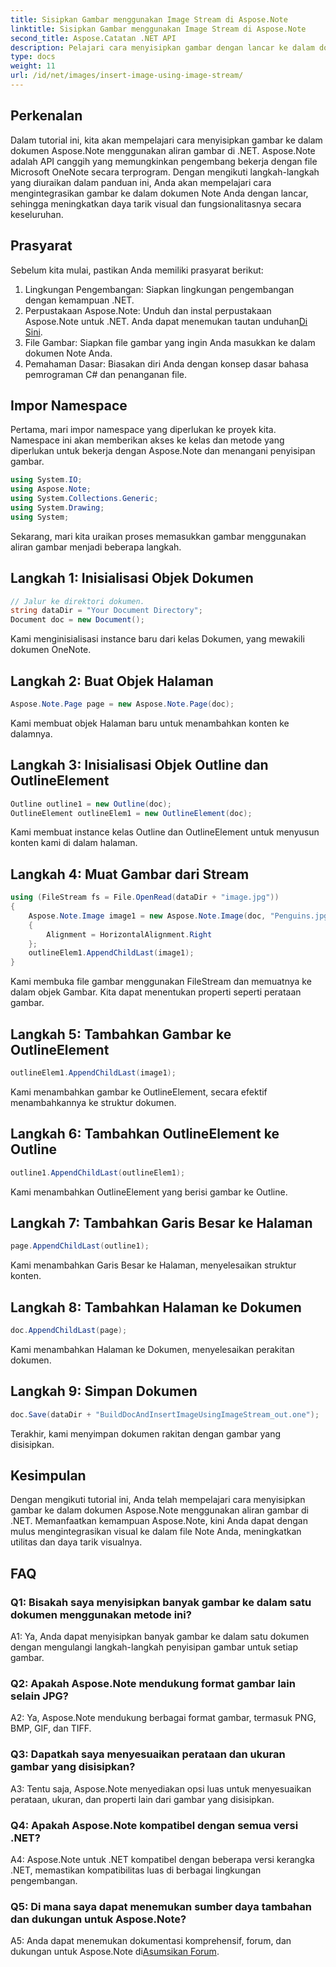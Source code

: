 ```yaml
---
title: Sisipkan Gambar menggunakan Image Stream di Aspose.Note
linktitle: Sisipkan Gambar menggunakan Image Stream di Aspose.Note
second_title: Aspose.Catatan .NET API
description: Pelajari cara menyisipkan gambar dengan lancar ke dalam dokumen Aspose.Note menggunakan aliran gambar di .NET. Sempurnakan file Note Anda dengan visual dengan mudah.
type: docs
weight: 11
url: /id/net/images/insert-image-using-image-stream/
---
```

## Perkenalan

Dalam tutorial ini, kita akan mempelajari cara menyisipkan gambar ke dalam dokumen Aspose.Note menggunakan aliran gambar di .NET. Aspose.Note adalah API canggih yang memungkinkan pengembang bekerja dengan file Microsoft OneNote secara terprogram. Dengan mengikuti langkah-langkah yang diuraikan dalam panduan ini, Anda akan mempelajari cara mengintegrasikan gambar ke dalam dokumen Note Anda dengan lancar, sehingga meningkatkan daya tarik visual dan fungsionalitasnya secara keseluruhan.

## Prasyarat

Sebelum kita mulai, pastikan Anda memiliki prasyarat berikut:
1. Lingkungan Pengembangan: Siapkan lingkungan pengembangan dengan kemampuan .NET.
2.  Perpustakaan Aspose.Note: Unduh dan instal perpustakaan Aspose.Note untuk .NET. Anda dapat menemukan tautan unduhan[Di Sini](https://releases.aspose.com/note/net/).
3. File Gambar: Siapkan file gambar yang ingin Anda masukkan ke dalam dokumen Note Anda.
4. Pemahaman Dasar: Biasakan diri Anda dengan konsep dasar bahasa pemrograman C# dan penanganan file.

## Impor Namespace
Pertama, mari impor namespace yang diperlukan ke proyek kita. Namespace ini akan memberikan akses ke kelas dan metode yang diperlukan untuk bekerja dengan Aspose.Note dan menangani penyisipan gambar.

```csharp
using System.IO;
using Aspose.Note;
using System.Collections.Generic;
using System.Drawing;
using System;
```

Sekarang, mari kita uraikan proses memasukkan gambar menggunakan aliran gambar menjadi beberapa langkah.

## Langkah 1: Inisialisasi Objek Dokumen
```csharp
// Jalur ke direktori dokumen.
string dataDir = "Your Document Directory";
Document doc = new Document();
```
Kami menginisialisasi instance baru dari kelas Dokumen, yang mewakili dokumen OneNote.

## Langkah 2: Buat Objek Halaman
```csharp
Aspose.Note.Page page = new Aspose.Note.Page(doc);
```
Kami membuat objek Halaman baru untuk menambahkan konten ke dalamnya.

## Langkah 3: Inisialisasi Objek Outline dan OutlineElement
```csharp
Outline outline1 = new Outline(doc);
OutlineElement outlineElem1 = new OutlineElement(doc);
```
Kami membuat instance kelas Outline dan OutlineElement untuk menyusun konten kami di dalam halaman.

## Langkah 4: Muat Gambar dari Stream
```csharp
using (FileStream fs = File.OpenRead(dataDir + "image.jpg"))
{
    Aspose.Note.Image image1 = new Aspose.Note.Image(doc, "Penguins.jpg", fs)
    {
        Alignment = HorizontalAlignment.Right
    };
    outlineElem1.AppendChildLast(image1);
}
```
Kami membuka file gambar menggunakan FileStream dan memuatnya ke dalam objek Gambar. Kita dapat menentukan properti seperti perataan gambar.

## Langkah 5: Tambahkan Gambar ke OutlineElement
```csharp
outlineElem1.AppendChildLast(image1);
```
Kami menambahkan gambar ke OutlineElement, secara efektif menambahkannya ke struktur dokumen.

## Langkah 6: Tambahkan OutlineElement ke Outline
```csharp
outline1.AppendChildLast(outlineElem1);
```
Kami menambahkan OutlineElement yang berisi gambar ke Outline.

## Langkah 7: Tambahkan Garis Besar ke Halaman
```csharp
page.AppendChildLast(outline1);
```
Kami menambahkan Garis Besar ke Halaman, menyelesaikan struktur konten.

## Langkah 8: Tambahkan Halaman ke Dokumen
```csharp
doc.AppendChildLast(page);
```
Kami menambahkan Halaman ke Dokumen, menyelesaikan perakitan dokumen.

## Langkah 9: Simpan Dokumen
```csharp
doc.Save(dataDir + "BuildDocAndInsertImageUsingImageStream_out.one");
```
Terakhir, kami menyimpan dokumen rakitan dengan gambar yang disisipkan.

## Kesimpulan
Dengan mengikuti tutorial ini, Anda telah mempelajari cara menyisipkan gambar ke dalam dokumen Aspose.Note menggunakan aliran gambar di .NET. Memanfaatkan kemampuan Aspose.Note, kini Anda dapat dengan mulus mengintegrasikan visual ke dalam file Note Anda, meningkatkan utilitas dan daya tarik visualnya.

## FAQ

### Q1: Bisakah saya menyisipkan banyak gambar ke dalam satu dokumen menggunakan metode ini?

A1: Ya, Anda dapat menyisipkan banyak gambar ke dalam satu dokumen dengan mengulangi langkah-langkah penyisipan gambar untuk setiap gambar.

### Q2: Apakah Aspose.Note mendukung format gambar lain selain JPG?

A2: Ya, Aspose.Note mendukung berbagai format gambar, termasuk PNG, BMP, GIF, dan TIFF.

### Q3: Dapatkah saya menyesuaikan perataan dan ukuran gambar yang disisipkan?

A3: Tentu saja, Aspose.Note menyediakan opsi luas untuk menyesuaikan perataan, ukuran, dan properti lain dari gambar yang disisipkan.

### Q4: Apakah Aspose.Note kompatibel dengan semua versi .NET?

A4: Aspose.Note untuk .NET kompatibel dengan beberapa versi kerangka .NET, memastikan kompatibilitas luas di berbagai lingkungan pengembangan.

### Q5: Di mana saya dapat menemukan sumber daya tambahan dan dukungan untuk Aspose.Note?

 A5: Anda dapat menemukan dokumentasi komprehensif, forum, dan dukungan untuk Aspose.Note di[Asumsikan Forum](https://forum.aspose.com/c/note/28).